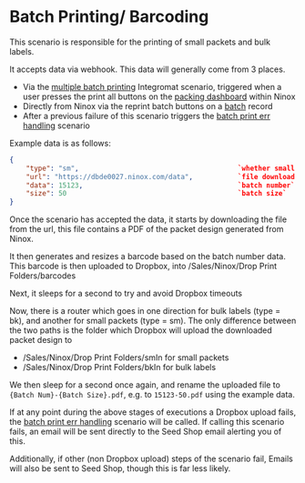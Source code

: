 # Batch Printing/ Barcoding

This scenario is responsible for the printing of small packets and bulk labels.

It accepts data via webhook. This data will generally come from 3 places.

- Via the [multiple batch printing](multipleBatchPrinting.md) Integromat scenario, triggered when a user presses the print all buttons on the [packing dashboard](../ninoxTables/packingDash.md) within Ninox
- Directly from Ninox via the reprint batch buttons on a [batch](../ninoxTables/batches.md) record
- After a previous failure of this scenario triggers the [batch print err handling](batchPrintErrHandling.md) scenario

Example data is as follows:

```json
{
    "type": "sm",                                       `whether small packet (sm) or bulk (bk)`
    "url": "https://dbde0027.ninox.com/data",           `file download url`
    "data": 15123,                                      `batch number`
    "size": 50                                          `batch size`
}
```

Once the scenario has accepted the data, it starts by downloading the file from the url, this file contains a PDF of the packet design generated from Ninox.

It then generates and resizes a barcode based on the batch number data. This barcode is then uploaded to Dropbox, into /Sales/Ninox/Drop Print Folders/barcodes

Next, it sleeps for a second to try and avoid Dropbox timeouts

Now, there is a router which goes in one direction for bulk labels (type = bk), and another for small packets (type = sm). The only difference between the two paths is the folder which Dropbox will upload the downloaded packet design to

- /Sales/Ninox/Drop Print Folders/smIn for small packets
- /Sales/Ninox/Drop Print Folders/bkIn for bulk labels

We then sleep for a second once again, and rename the uploaded file to `{Batch Num}-{Batch Size}.pdf`, e.g. to `15123-50.pdf` using the example data.

If at any point during the above stages of executions a Dropbox upload fails, the [batch print err handling](batchPrintErrHandling.md) scenario will be called. If calling this scenario fails, an email will be sent directly to the Seed Shop email alerting you of this.

Additionally, if other (non Dropbox upload) steps of the scenario fail, Emails will also be sent to Seed Shop, though this is far less likely.
